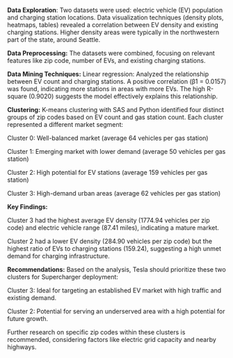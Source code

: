 **Data Exploration**:
Two datasets were used: electric vehicle (EV) population and charging station locations.
Data visualization techniques (density plots, heatmaps, tables) revealed a correlation between EV density and existing charging stations. Higher density areas were typically in the northwestern part of the state, around Seattle.

**Data Preprocessing:**
The datasets were combined, focusing on relevant features like zip code, number of EVs, and existing charging stations.

**Data Mining Techniques:**
Linear regression: Analyzed the relationship between EV count and charging stations. A positive correlation (β1 = 0.0157) was found, indicating more stations in areas with more EVs. The high R-square (0.9020) suggests the model effectively explains this relationship.

**Clustering:**
K-means clustering with SAS and Python identified four distinct groups of zip codes based on EV count and gas station count. Each cluster represented a different market segment:

Cluster 0: Well-balanced market (average 64 vehicles per gas station)

Cluster 1: Emerging market with lower demand (average 50 vehicles per gas station)

Cluster 2: High potential for EV stations (average 159 vehicles per gas station)

Cluster 3: High-demand urban areas (average 62 vehicles per gas station)

**Key Findings:**

Cluster 3 had the highest average EV density (1774.94 vehicles per zip code) and electric vehicle range (87.41 miles), indicating a mature market.

Cluster 2 had a lower EV density (284.90 vehicles per zip code) but the highest ratio of EVs to charging stations (159.24), suggesting a high unmet demand for charging infrastructure.

**Recommendations:**
Based on the analysis, Tesla should prioritize these two clusters for Supercharger deployment:

Cluster 3: Ideal for targeting an established EV market with high traffic and existing demand.

Cluster 2: Potential for serving an underserved area with a high potential for future growth.

Further research on specific zip codes within these clusters is recommended, considering factors like electric grid capacity and nearby highways.
